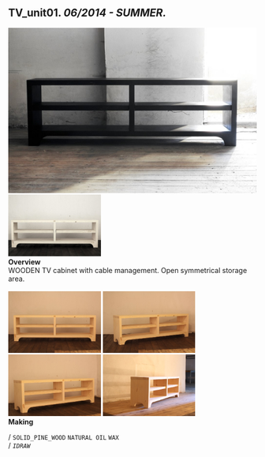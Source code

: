 
## TV_unit01. _06/2014 - SUMMER._  
![TV_unit01](/projects/TV_unit01/100.jpg)<a href="https://ewwgene.github.io/projects/TV_unit01/006.jpg"><img src="/projects/TV_unit01/006.jpg" height="125"></a>   
**Overview**  
WOODEN TV cabinet with cable management. Open symmetrical storage area.  
<br>
<a href="https://ewwgene.github.io/projects/TV_unit01/Making/IMG_1516.jpg"><img src="/projects/TV_unit01/Making/IMG_1516.jpg" height="125"></a> <a href="https://ewwgene.github.io/projects/TV_unit01/Making/IMG_1518.jpg"><img src="/projects/TV_unit01/Making/IMG_1518.jpg" height="125"></a> <a href="https://ewwgene.github.io/projects/TV_unit01/Making/IMG_1520.jpg"><img src="/projects/TV_unit01/Making/IMG_1520.jpg" height="125"></a> <a href="https://ewwgene.github.io/projects/TV_unit01/Making/IMG_1527.jpg"><img src="/projects/TV_unit01/Making/IMG_1527.jpg" height="125"></a>   
**Making**  
  
/
`SOLID_PINE_WOOD` `NATURAL OIL` `WAX`   
/
_`IDRAW`_   
<br>

